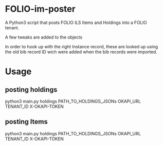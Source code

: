 # FOLIO-im-poster
A Python3 script that posts FOLIO ILS Items and Holdings into a FOLIO tenant.

A few tweaks are added to the objects

In order to hook up with the right Instance record, these are looked up using the old bib record ID wich were added when the bib records were imported.

# Usage
## posting holdings
python3 main.py holdings PATH_TO_HOLDINGS_JSONs OKAPI_URL TENANT_ID X-OKAPI-TOKEN

## posting Items
python3 main.py holdings PATH_TO_HOLDINGS_JSONs OKAPI_URL TENANT_ID X-OKAPI-TOKEN
